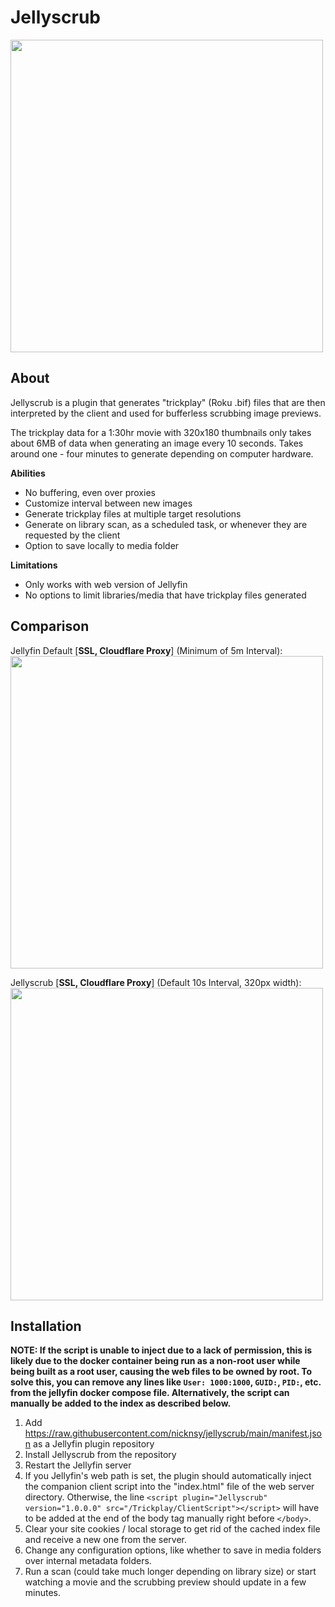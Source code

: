Jellyscrub
====================
<img src="https://raw.githubusercontent.com/nicknsy/jellyscrub/main/logo/logo.png" width="500">

## About ##
Jellyscrub is a plugin that generates "trickplay" (Roku .bif) files that are then interpreted by the client and used for bufferless scrubbing image previews.

The trickplay data for a 1:30hr movie with 320x180 thumbnails only takes about 6MB of data when generating an image every 10 seconds. Takes around one - four minutes to generate depending on computer hardware.

<b>Abilities</b>
* No buffering, even over proxies
* Customize interval between new images
* Generate trickplay files at multiple target resolutions
* Generate on library scan, as a scheduled task, or whenever they are requested by the client
* Option to save locally to media folder

<b>Limitations</b>
* Only works with web version of Jellyfin
* No options to limit libraries/media that have trickplay files generated

## Comparison ##

Jellyfin Default [<b>SSL, Cloudflare Proxy</b>] (Minimum of 5m Interval):
<br/>
<img src="https://github.com/nicknsy/jellyscrub/raw/main/logo/jellyfin-cloudflare.gif" width="500">

Jellyscrub [<b>SSL, Cloudflare Proxy</b>] (Default 10s Interval, 320px width):
<br/>
<img src="https://github.com/nicknsy/jellyscrub/raw/main/logo/jellyscrub-cloudflare.gif" width="500">

## Installation ##
<b>NOTE: If the script is unable to inject due to a lack of permission, this is likely due to the docker container being run as a non-root user while being built as a root user, causing the web files to be owned by root. To solve this, you can remove any lines like `User: 1000:1000`, `GUID:`, `PID:`, etc. from the jellyfin docker compose file. Alternatively, the script can manually be added to the index as described below.</b>

1. Add https://raw.githubusercontent.com/nicknsy/jellyscrub/main/manifest.json as a Jellyfin plugin repository
2. Install Jellyscrub from the repository
3. Restart the Jellyfin server
4. If you Jellyfin's web path is set, the plugin should automatically inject the companion client script into the "index.html" file of the web server directory. Otherwise, the line `<script plugin="Jellyscrub" version="1.0.0.0" src="/Trickplay/ClientScript"></script>` will have to be added at the end of the body tag manually right before `</body>`.
5. Clear your site cookies / local storage to get rid of the cached index file and receive a new one from the server.
6. Change any configuration options, like whether to save in media folders over internal metadata folders.
7. Run a scan (could take much longer depending on library size) or start watching a movie and the scrubbing preview should update in a few minutes.
